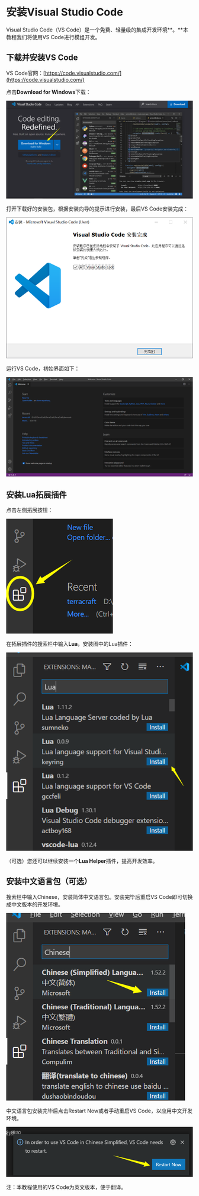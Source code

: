# 安装Visual Studio Code

Visual Studio Code（VS Code）是一个免费、轻量级的集成开发环境**。**本教程我们将使用VS Code进行模组开发。

## 下载并安装VS Code

VS Code官网：[https://code.visualstudio.com/](https://code.visualstudio.com/)

点击**Download for Windows**下载：

![](../../../.gitbook/assets/image%20%282%29.png)

打开下载好的安装包，根据安装向导的提示进行安装，最后VS Code安装完成：

![](../../../.gitbook/assets/image%20%281%29.png)

运行VS Code，初始界面如下：

![](../../../.gitbook/assets/image%20%286%29.png)

## **安装Lua拓展插件**

点击左侧拓展按钮：

![](../../../.gitbook/assets/image%20%287%29.png)

在拓展插件的搜索栏中输入**Lua**，安装图中的Lua插件：

![](../../../.gitbook/assets/image%20%289%29.png)

（可选）您还可以继续安装一个**Lua Helper**插件，提高开发效率。

## **安装中文语言包（可选）**

搜索栏中输入Chinese，安装简体中文语言包。安装完毕后重启VS Code即可切换成中文版本的开发环境。

![](../../../.gitbook/assets/image%20%284%29.png)

中文语言包安装完毕后点击Restart Now或者手动重启VS Code，以应用中文开发环境。

![](../../../.gitbook/assets/image%20%288%29.png)

注：本教程使用的VS Code为英文版本，便于翻译。

